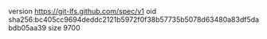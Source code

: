 version https://git-lfs.github.com/spec/v1
oid sha256:bc405cc9694deddc2121b5972f0f38b57735b5078d63480a83df5dabdb05aa39
size 9700
